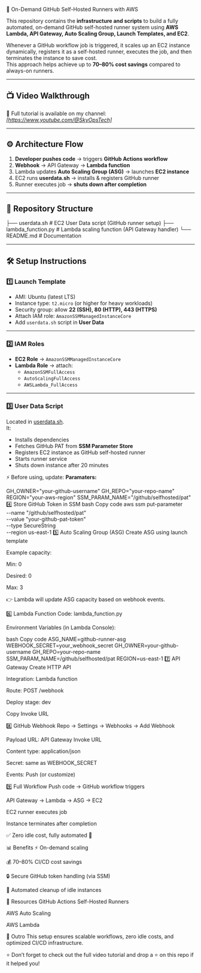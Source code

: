 
🚀 On-Demand GitHub Self-Hosted Runners with AWS

This repository contains the **infrastructure and scripts** to build a fully automated, on-demand GitHub self-hosted runner system using **AWS Lambda, API Gateway, Auto Scaling Group, Launch Templates, and EC2**.

Whenever a GitHub workflow job is triggered, it scales up an EC2 instance dynamically, registers it as a self-hosted runner, executes the job, and then terminates the instance to save cost.  
This approach helps achieve up to **70–80% cost savings** compared to always-on runners.

---

## 📺 Video Walkthrough
🎥 Full tutorial is available on my channel: *[https://www.youtube.com/@SkyOpsTech]*

---

## ⚙️ Architecture Flow
1. **Developer pushes code** → triggers **GitHub Actions workflow**
2. **Webhook** → API Gateway → **Lambda function**
3. Lambda updates **Auto Scaling Group (ASG)** → launches **EC2 instance**
4. EC2 runs **userdata.sh** → installs & registers GitHub runner
5. Runner executes job → **shuts down after completion**

---

## 📂 Repository Structure


├── userdata.sh # EC2 User Data script (GitHub runner setup)
├── lambda_function.py # Lambda scaling function (API Gateway handler)
└── README.md # Documentation


---

## 🛠️ Setup Instructions

### 1️⃣ Launch Template
- AMI: Ubuntu (latest LTS)
- Instance type: `t2.micro` (or higher for heavy workloads)
- Security group: allow **22 (SSH), 80 (HTTP), 443 (HTTPS)**
- Attach IAM role: `AmazonSSMManagedInstanceCore`
- Add `userdata.sh` script in **User Data**

---

### 2️⃣ IAM Roles
- **EC2 Role** → `AmazonSSMManagedInstanceCore`
- **Lambda Role** → attach:
  - `AmazonSSMFullAccess`
  - `AutoScalingFullAccess`
  - `AWSLambda_FullAccess`

---

### 3️⃣ User Data Script
Located in [userdata.sh](./userdata.sh).  
It:
- Installs dependencies
- Fetches GitHub PAT from **SSM Parameter Store**
- Registers EC2 instance as GitHub self-hosted runner
- Starts runner service
- Shuts down instance after 20 minutes

⚡ Before using, update:
**Paramaters:**

GH_OWNER="your-github-username"
GH_REPO="your-repo-name"
REGION="your-aws-region"
SSM_PARAM_NAME="/github/selfhosted/pat"
4️⃣ Store GitHub Token in SSM
bash
Copy code
aws ssm put-parameter \
  --name "/github/selfhosted/pat" \
  --value "your-github-pat-token" \
  --type SecureString \
  --region us-east-1
5️⃣ Auto Scaling Group (ASG)
Create ASG using launch template

Example capacity:

Min: 0

Desired: 0

Max: 3

👉 Lambda will update ASG capacity based on webhook events.

6️⃣ Lambda Function
Code: lambda_function.py

Environment Variables (in Lambda Console):

bash
Copy code
ASG_NAME=github-runner-asg
WEBHOOK_SECRET=your_webhook_secret
GH_OWNER=your-github-username
GH_REPO=your-repo-name
SSM_PARAM_NAME=/github/selfhosted/pat
REGION=us-east-1
7️⃣ API Gateway
Create HTTP API

Integration: Lambda function

Route: POST /webhook

Deploy stage: dev

Copy Invoke URL

8️⃣ GitHub Webhook
Repo → Settings → Webhooks → Add Webhook

Payload URL: API Gateway Invoke URL

Content type: application/json

Secret: same as WEBHOOK_SECRET

Events: Push (or customize)

9️⃣ Full Workflow
Push code → GitHub workflow triggers

API Gateway → Lambda → ASG → EC2

EC2 runner executes job

Instance terminates after completion

✅ Zero idle cost, fully automated 🚀

📊 Benefits
⚡ On-demand scaling

💰 70–80% CI/CD cost savings

🔒 Secure GitHub token handling (via SSM)

🔄 Automated cleanup of idle instances

🧩 Resources
GitHub Actions Self-Hosted Runners

AWS Auto Scaling

AWS Lambda

🙌 Outro
This setup ensures scalable workflows, zero idle costs, and optimized CI/CD infrastructure.

⭐ Don’t forget to check out the full video tutorial and drop a ⭐ on this repo if it helped you!
